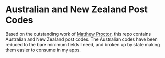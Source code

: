# Australian and New Zealand Post Codes

Based on the outstanding work of [Matthew Proctor](https://github.com/matthewproctor/australianpostcodes), this repo contains Australian and New Zealand post codes. The Australian codes have been reduced to the bare minimum fields I need, and broken up by state making them easier to consume in my apps.
